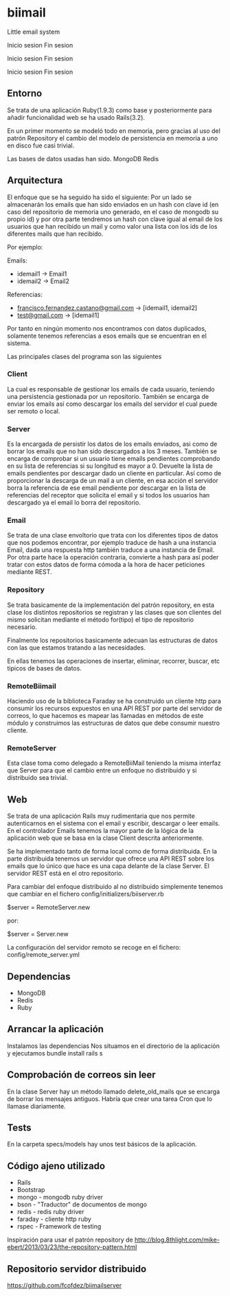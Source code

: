 biimail
=======

Little email system

Inicio sesion
Fin sesion

Inicio sesion
Fin sesion

Inicio sesion
Fin sesion

Entorno
-------

Se trata de una aplicación Ruby(1.9.3) como base y posteriormente para
añadir funcionalidad web se ha usado Rails(3.2).

En un primer momento se modeló todo en memoria, pero gracias al uso del
patrón Repository el cambio del modelo de persistencia en memoria a uno
en disco fue casi trivial.

Las bases de datos usadas han sido.
MongoDB
Redis

Arquitectura
------------

El enfoque que se ha seguido ha sido el siguiente:
Por un lado se almacenarán los emails que han sido enviados en un hash
con clave id (en caso del repositorio de memoria uno generado, en el
caso de mongodb su propio id) y por otra parte tendremos un hash con
clave igual al email de los usuarios que han recibido un mail y como
valor una lista con los ids de los diferentes mails que han recibido.

Por ejemplo:

Emails:

  * idemail1 -> Email1
  * idemail2 -> Email2

Referencias:

  * francisco.fernandez.castano@gmail.com -> [idemail1, idemail2]
  * test@gmail.com -> [idemail1]


Por tanto en ningún momento nos encontramos con datos duplicados,
solamente tenemos referencias a esos emails que se encuentran en el
sistema.

Las principales clases del programa son las siguientes

### Client ###

La cual es responsable de gestionar los emails de cada usuario, teniendo
una persistencia gestionada por un repositorio. También se encarga de
enviar los emails así como descargar los emails del servidor el cual
puede ser remoto o local.

### Server ###

Es la encargada de persistir los datos de los emails enviados, asi como
de borrar los emails que no han sido descargados a los 3 meses. También
se encarga de comprobar si un usuario tiene emails pendientes
comprobando en su lista de referencias si su longitud es mayor a 0. 
Devuelte la lista de emails pendientes por descargar dado un cliente en
particular. Así como de proporcionar la descarga de un mail a un
cliente, en esa acción el servidor borra la referencia de ese email
pendiente por descargar en la lista de referencias del receptor que
solicita el email y si todos los usuarios han descargado ya el email lo
borra del repositorio.

### Email ###

Se trata de una clase envoltorio que trata con los diferentes tipos de
datos que nos podemos encontrar, por ejemplo traduce de hash a una
instancia Email, dada una respuesta http también traduce a una instancia
de Email. Por otra parte hace la operación contraria, convierte a hash
para así poder tratar con estos datos de forma cómoda a la hora de hacer
peticiones mediante REST.

### Repository ###

Se trata basicamente de la implementación del patrón repository, en esta
clase los distintos repositorios se registran y las clases que son
clientes del mismo solicitan mediante el método for(tipo) el tipo de
repositorio necesario.

Finalmente los repositorios basicamente adecuan las estructuras de datos
con las que estamos tratando a las necesidades.

En ellas tenemos las operaciones de insertar, eliminar, recorrer,
buscar, etc tipicos de bases de datos.

### RemoteBiimail ###

Haciendo uso de la biblioteca Faraday se ha construido un cliente http
para consumir los recursos expuestos en una API REST por parte del
servidor de correos, lo que hacemos es mapear las llamadas en métodos de
este módulo y construimos las estructuras de datos que debe consumir
nuestro cliente.

### RemoteServer ###

Esta clase toma como delegado a RemoteBiiMail teniendo la misma interfaz
que Server para que el cambio entre un enfoque no distribuido y si
distribuido sea trivial.

Web
----

Se trata de una aplicación Rails muy rudimentaria que nos permite
autenticarnos en el sistema con el email y escribir, descargar o leer
emails. En el controlador Emails tenemos la mayor parte de la lógica de
la aplicación web que se basa en la clase Client descrita anteriormente.

Se ha implementado tanto de forma local como de forma distribuida.
En la parte distribuida tenemos un servidor que ofrece una API REST
sobre los emails que lo único que hace es una capa delante de la clase
Server. El servidor REST está en el otro repositorio.

Para cambiar del enfoque distribuido al no distribuido simplemente
tenemos que cambiar en el fichero config/initializers/biiserver.rb
  
  $server = RemoteServer.new

por:
  
  $server = Server.new

La configuración del servidor remoto se recoge en el fichero:
  config/remote_server.yml

Dependencias
------------
* MongoDB
* Redis
* Ruby

Arrancar la aplicación
----------------------
Instalamos las dependencias
Nos situamos en el directorio de la aplicación y ejecutamos
  bundle install
  rails s

Comprobación de correos sin leer
-----
En la clase Server hay un método llamado delete_old_mails que se encarga
de borrar los mensajes antiguos. Habría que crear una tarea Cron que lo
llamase diariamente.

Tests
-----
En la carpeta specs/models hay unos test básicos de la aplicación.

Código ajeno utilizado
----------------------
* Rails
* Bootstrap
* mongo - mongodb ruby driver
* bson - "Traductor" de documentos de mongo
* redis - redis ruby driver
* faraday - cliente http ruby
* rspec - Framework de testing

Inspiración para usar el patrón repository de
http://blog.8thlight.com/mike-ebert/2013/03/23/the-repository-pattern.html

Repositorio servidor distribuido
--------------------------------
https://github.com/fcofdez/biimailserver
